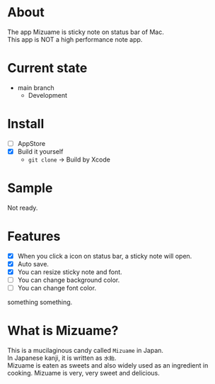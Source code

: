 # About
The app Mizuame is sticky note on status bar of Mac.  
This app is NOT a high performance note app.

# Current state
- main branch
  - Development

# Install
- [ ] AppStore
- [x] Build it yourself
  - `git clone` -> Build by Xcode

# Sample
Not ready.

# Features
- [x] When you click a icon on status bar, a sticky note will open.
- [x] Auto save.
- [x] You can resize sticky note and font.
- [ ] You can change background color.
- [ ] You can change font color.

something something.

# What is Mizuame?
This is a mucilaginous candy called `Mizuame` in Japan.  
In Japanese kanji, it is written as `水飴`.  
Mizuame is eaten as sweets and also widely used as an ingredient in cooking. Mizuame is very, very sweet and delicious.
